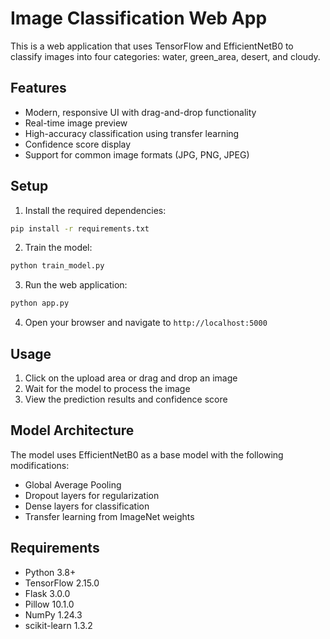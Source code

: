 # Image Classification Web App

This is a web application that uses TensorFlow and EfficientNetB0 to classify images into four categories: water, green_area, desert, and cloudy.

## Features

- Modern, responsive UI with drag-and-drop functionality
- Real-time image preview
- High-accuracy classification using transfer learning
- Confidence score display
- Support for common image formats (JPG, PNG, JPEG)

## Setup

1. Install the required dependencies:
```bash
pip install -r requirements.txt
```

2. Train the model:
```bash
python train_model.py
```

3. Run the web application:
```bash
python app.py
```

4. Open your browser and navigate to `http://localhost:5000`

## Usage

1. Click on the upload area or drag and drop an image
2. Wait for the model to process the image
3. View the prediction results and confidence score

## Model Architecture

The model uses EfficientNetB0 as a base model with the following modifications:
- Global Average Pooling
- Dropout layers for regularization
- Dense layers for classification
- Transfer learning from ImageNet weights

## Requirements

- Python 3.8+
- TensorFlow 2.15.0
- Flask 3.0.0
- Pillow 10.1.0
- NumPy 1.24.3
- scikit-learn 1.3.2 